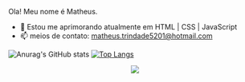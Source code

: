 Ola! Meu nome é Matheus.



- 🌱 Estou me aprimorando atualmente em HTML | CSS | JavaScript
- 📫 meios de contato: matheus.trindade5201@hotmail.com 

![Anurag's GitHub stats](https://github-readme-stats.vercel.app/api?username=MatheusTrindade5201&show_icons=true&theme=tokyonight)
[![Top Langs](https://github-readme-stats.vercel.app/api/top-langs/?username=MatheusTrindade5201&theme=tokyonight)](https://github.com/Matheus.trindade5201/github-readme-stats)

<div align='center'>
<a height="150em" href="http://www.github.com/JCDMeira"><img src="https://github-readme-streak-stats.herokuapp.com/?user=MatheusTrindade5201&theme=tokyonight" /></a>
</div>

                      
